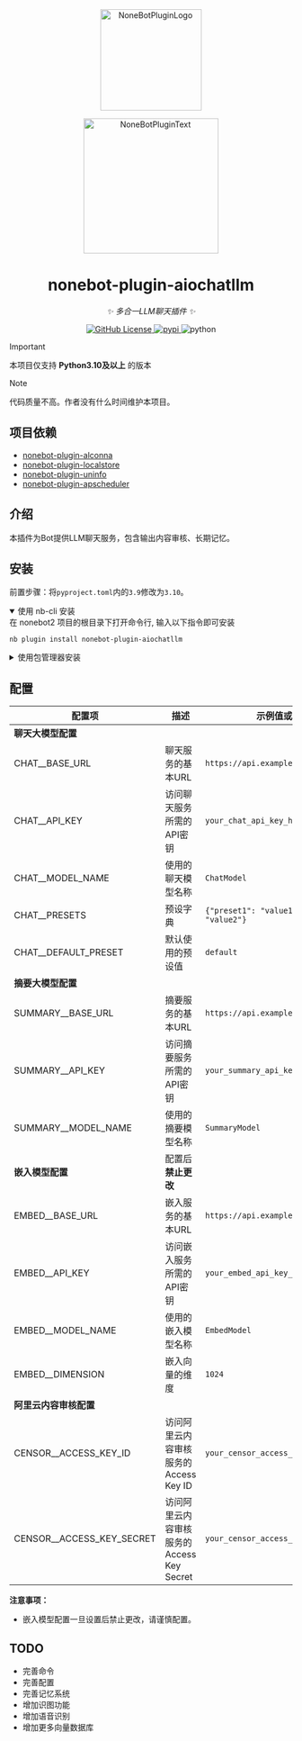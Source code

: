 <div align="center">
  <a href="https://v2.nonebot.dev/store"><img src="https://raw.githubusercontent.com/A-kirami/nonebot-plugin-template/refs/heads/resources/nbp_logo.png" width="180" height="180" alt="NoneBotPluginLogo"></a>
  <br>
  <p><img src="https://raw.githubusercontent.com/A-kirami/nonebot-plugin-template/refs/heads/resources/NoneBotPlugin.svg" width="240" alt="NoneBotPluginText"></p>
</div>

<div align="center">

# nonebot-plugin-aiochatllm

_✨ 多合一LLM聊天插件 ✨_


<a href="./LICENSE">
    <img alt="GitHub License" src="https://img.shields.io/github/license/Raven95676/nonebot-plugin-aiochatllm">
</a>
<a href="https://pypi.python.org/pypi/nonebot-plugin-aiochatllm">
    <img src="https://img.shields.io/pypi/v/nonebot-plugin-aiochatllm.svg" alt="pypi">
</a>
<img src="https://img.shields.io/badge/python-3.10+-blue.svg" alt="python">

</div>

> [!important]
> 本项目仅支持 **Python3.10及以上** 的版本

> [!note]
> 代码质量不高。作者没有什么时间维护本项目。

## 项目依赖

- [nonebot-plugin-alconna](https://github.com/nonebot/plugin-alconna)
- [nonebot-plugin-localstore](https://github.com/nonebot/plugin-localstore)
- [nonebot-plugin-uninfo](https://github.com/RF-Tar-Railt/nonebot-plugin-uninfo)
- [nonebot-plugin-apscheduler](https://github.com/nonebot/plugin-apscheduler)

## 介绍

本插件为Bot提供LLM聊天服务，包含输出内容审核、长期记忆。

## 安装

前置步骤：将`pyproject.toml`内的`3.9`修改为`3.10`。

<details open>
<summary>使用 nb-cli 安装</summary>
在 nonebot2 项目的根目录下打开命令行, 输入以下指令即可安装

    nb plugin install nonebot-plugin-aiochatllm

</details>

<details>
<summary>使用包管理器安装</summary>
在 nonebot2 项目的插件目录下, 打开命令行, 根据你使用的包管理器, 输入相应的安装命令

<details>
<summary>pip</summary>

    pip install nonebot-plugin-aiochatllm
</details>
<details>
<summary>pdm</summary>

    pdm add nonebot-plugin-aiochatllm
</details>

打开 nonebot2 项目根目录下的 `pyproject.toml` 文件, 在 `[tool.nonebot]` 部分追加写入

    plugins = ["nonebot_plugin_aiochatllm"]

</details>

## 配置

| 配置项                    | 描述                                      | 示例值或说明                                 |
| ------------------------- | ----------------------------------------- | -------------------------------------------- |
| **聊天大模型配置**        |                                           |                                              |
| CHAT__BASE_URL            | 聊天服务的基本URL                         | `https://api.example.com`                    |
| CHAT__API_KEY             | 访问聊天服务所需的API密钥                 | `your_chat_api_key_here`                     |
| CHAT__MODEL_NAME          | 使用的聊天模型名称                        | `ChatModel`                                  |
| CHAT__PRESETS             | 预设字典                                 | `{"preset1": "value1", "preset2": "value2"}` |
| CHAT__DEFAULT_PRESET      | 默认使用的预设值                          | `default`                                    |
| **摘要大模型配置**        |                                           |                                              |
| SUMMARY__BASE_URL         | 摘要服务的基本URL                         | `https://api.example.com`                    |
| SUMMARY__API_KEY          | 访问摘要服务所需的API密钥                 | `your_summary_api_key_here`                  |
| SUMMARY__MODEL_NAME       | 使用的摘要模型名称                        | `SummaryModel`                               |
| **嵌入模型配置**          | 配置后**禁止更改**                        |                                              |
| EMBED__BASE_URL           | 嵌入服务的基本URL                         | `https://api.example.com`                    |
| EMBED__API_KEY            | 访问嵌入服务所需的API密钥                 | `your_embed_api_key_here`                    |
| EMBED__MODEL_NAME         | 使用的嵌入模型名称                        | `EmbedModel`                                 |
| EMBED__DIMENSION          | 嵌入向量的维度                            | `1024`                                       |
| **阿里云内容审核配置**    |                                           |                                              |
| CENSOR__ACCESS_KEY_ID     | 访问阿里云内容审核服务的Access Key ID     | `your_censor_access_key_id_here`             |
| CENSOR__ACCESS_KEY_SECRET | 访问阿里云内容审核服务的Access Key Secret | `your_censor_access_key_secret_here`         |

**注意事项：**
- 嵌入模型配置一旦设置后禁止更改，请谨慎配置。

## TODO

- 完善命令
- 完善配置
- 完善记忆系统
- 增加识图功能
- 增加语音识别
- 增加更多向量数据库

